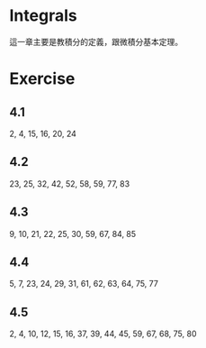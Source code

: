 # Integrals

這一章主要是教積分的定義，跟微積分基本定理。


# Exercise

## 4.1
2, 4, 15, 16, 20, 24

## 4.2
23, 25, 32, 42, 52, 58, 59, 77, 83

## 4.3
9, 10, 21, 22, 25, 30, 59, 67, 84, 85

## 4.4
5, 7, 23, 24, 29, 31, 61, 62, 63, 64, 75, 77

## 4.5
2, 4, 10, 12, 15, 16, 37, 39, 44, 45, 59, 67, 68, 75, 80



